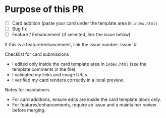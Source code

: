 # Purpose of this PR

- [ ] Card addition (paste your card under the template area in `index.html`)
- [ ] Bug fix
- [ ] Feature / Enhancement (if selected, link the issue below)

If this is a feature/enhancement, link the issue number:
Issue: #

Checklist for card submissions
- I edited only inside the card template area in `index.html` (see the template comments in the file).
- I validated my links and image URLs.
- I verified my card renders correctly in a local preview.

Notes for maintainers
- For card additions, ensure edits are inside the card template block only.
- For features/enhancements, require an issue and a maintainer review before merging.
